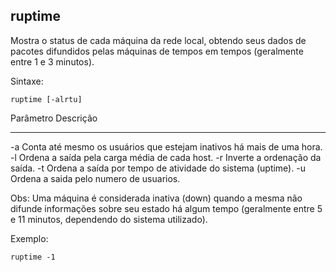 ## ruptime
Mostra o status de cada máquina da rede local, obtendo seus dados de
pacotes difundidos pelas máquinas de tempos em tempos (geralmente
entre 1 e 3 minutos).

Sintaxe: 

	ruptime [-alrtu]

Parâmetro Descrição
--------- ---------
-a        Conta até mesmo os usuários que estejam
          inativos há mais de uma hora.
-l        Ordena a saída pela carga média de cada host.
-r        Inverte a ordenação da saída.
-t        Ordena a saída por tempo de atividade do sistema
          (uptime).
-u        Ordena a saida pelo numero de usuarios.

Obs: Uma máquina é considerada inativa (down) quando a mesma
não difunde informações sobre seu estado há algum tempo
(geralmente entre 5 e 11 minutos, dependendo do sistema
utilizado).

Exemplo:

	ruptime -1

